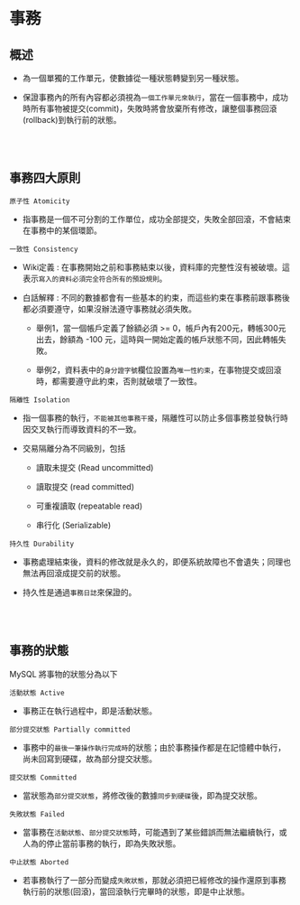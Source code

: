 # 事務

## 概述

* 為一個單獨的工作單元，使數據從一種狀態轉變到另一種狀態。

* 保證事務內的所有內容都必須視為`一個工作單元來執行`，當在一個事務中，成功時所有事物被提交(commit)，失敗時將會放棄所有修改，讓整個事務回滾(rollback)到執行前的狀態。 

<br/>

<br/>

## 事務四大原則

`原子性 Atomicity` 

* 指事務是一個不可分割的工作單位，成功全部提交，失敗全部回滾，不會結束在事務中的某個環節。


`一致性 Consistency`

* Wiki定義 : 在事務開始之前和事務結束以後，資料庫的完整性沒有被破壞。這表示`寫入的資料必須完全符合所有的預設規則`。

* 白話解釋 : 不同的數據都會有一些基本的約束，而這些約束在事務前跟事務後都必須要遵守，如果沒辦法遵守事務就必須失敗。

    * 舉例1，當一個帳戶定義了餘額必須 >= 0，帳戶內有200元，轉帳300元出去，餘額為 -100 元，這時與一開始定義的帳戶狀態不同，因此轉帳失敗。

    * 舉例2，資料表中的`身分證字號`欄位設置為`唯一性約束`，在事物提交或回滾時，都需要遵守此約束，否則就破壞了一致性。

`隔離性 Isolation`

* 指一個事務的執行，`不能被其他事務干擾`，隔離性可以防止多個事務並發執行時因交叉執行而導致資料的不一致。

* 交易隔離分為不同級別，包括

    * 讀取未提交 (Read uncommitted)
    
    * 讀取提交 (read committed)

    * 可重複讀取 (repeatable read)
    
    * 串行化 (Serializable)


`持久性 Durability`

* 事務處理結束後，資料的修改就是永久的，即便系統故障也不會遺失；同理也無法再回滾成提交前的狀態。

* 持久性是通過`事務日誌`來保證的。


<br/>

<br/>

## 事務的狀態

MySQL 將事物的狀態分為以下

`活動狀態 Active`

* 事務正在執行過程中，即是活動狀態。

`部分提交狀態 Partially committed`

* 事務中的`最後一筆操作執行完成時`的狀態；由於事務操作都是在記憶體中執行，尚未回寫到硬碟，故為部分提交狀態。

`提交狀態 Committed`

* 當狀態為`部分提交狀態`，將修改後的數據`同步到硬碟`後，即為提交狀態。

`失敗狀態 Failed`

* 當事務在`活動狀態`、`部分提交狀態`時，可能遇到了某些錯誤而無法繼續執行，或人為的停止當前事務的執行，即為失敗狀態。

`中止狀態 Aborted`

* 若事務執行了一部分而變成`失敗狀態`，那就必須把已經修改的操作還原到事務執行前的狀態(回滾)，當回滾執行完畢時的狀態，即是中止狀態。